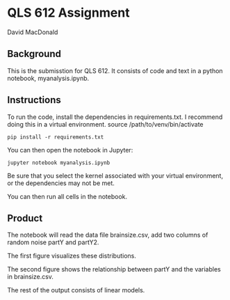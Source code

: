 # QLS 612 Assignment
David MacDonald

## Background
This is the submisstion for QLS 612. It consists of code and text in a python notebook, myanalysis.ipynb.

## Instructions
To run the code, install the dependencies in requirements.txt. I recommend doing this in a virtual environment.
	source /path/to/venv/bin/activate

	pip install -r requirements.txt

You can then open the notebook in Jupyter:

	jupyter notebook myanalysis.ipynb

Be sure that you select the kernel associated with your virtual environment, or the dependencies may not be met.

You can then run all cells in the notebook.

## Product
The notebook will read the data file brainsize.csv, add two columns of random noise partY and partY2.

The first figure visualizes these distributions.

The second figure shows the relationship between partY and the variables in brainsize.csv.

The rest of the output consists of linear models.

